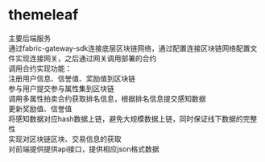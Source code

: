 # themeleaf
主要后端服务  
通过fabric-gateway-sdk连接底层区块链网络，通过配置连接区块链网络配置文件实现连接网关，之后通过网关调用部署的合约  
调用合约实现功能：  
  注册用户信息、信誉值、奖励值到区块链  
  参与用户提交参与属性集到区块链  
  调用多属性拍卖合约获取排名信息，根据排名信息提交感知数据  
  更新奖励值、信誉值  
  将感知数据对应hash数据上链，避免大规模数据上链，同时保证线下数据的完整性  
  实现对区块链区块、交易信息的获取  
对前端提供提供api接口，提供相应json格式数据  

